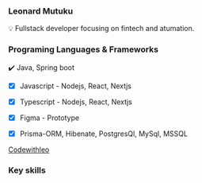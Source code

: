 <h3 style"font-family: Courier, monospace; color:blue"> Leonard Mutuku  </h3>
💡  Fullstack developer focusing on fintech and atumation.
<h3 style"font-family: Courier, monospace;"> Programing Languages & Frameworks </h3>
 
✔️ Java, Spring boot
 
 - [x] Javascript - Nodejs, React, Nextjs
 
 - [x] Typescript - Nodejs, React, Nextjs
 
 - [x] Figma - Prototype

 - [X] Prisma-ORM, Hibenate, PostgresQl, MySql, MSSQL 



<a href="https://codewithleo.vercel.app/"> Codewithleo</a>

<h3 style"font-family: Courier, monospace;">Key skills</h3>


